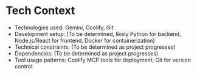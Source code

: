 # Tech Context

- Technologies used: Gemini, Coolify, Git
- Development setup: (To be determined, likely Python for backend, Node.js/React for frontend, Docker for containerization)
- Technical constraints: (To be determined as project progresses)
- Dependencies: (To be determined as project progresses)
- Tool usage patterns: Coolify MCP tools for deployment, Git for version control.
